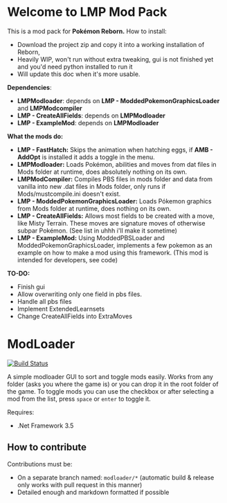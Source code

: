# Welcome to LMP Mod Pack
This is a mod pack for **Pokémon Reborn.**
How to install:

 - Download the project zip and copy it into a working installation of Reborn,
 - Heavily WIP, won't run without extra tweaking, gui is not finished yet and you'd need python installed to run it
 - Will update this doc when it's more usable.
 
 
**Dependencies**:
 - **LMPModloader**: depends on **LMP - ModdedPokemonGraphicsLoader** and **LMPModcompiler**
 - **LMP - CreateAllFields**: depends on **LMPModloader**
 - **LMP - ExampleMod**: depends on **LMPModloader**

**What the mods do:**
 - **LMP - FastHatch:** Skips the animation when hatching eggs, if **AMB - AddOpt** is installed it adds a toggle in the menu.
 - **LMPModloader:** Loads Pokémon, abilities and moves from dat files in Mods folder at runtime, does absolutely nothing on its own.
 - **LMPModCompiler:** Compiles PBS files in mods folder and data from vanilla into new .dat files in Mods folder, only runs if Mods/mustcompile.ini doesn't exist.
 - **LMP - ModdedPokemonGraphicsLoader:** Loads Pókemon graphics from Mods folder at runtime, does nothing on its own.
 - **LMP - CreateAllFields:** Allows most fields to be created with a move, like Misty Terrain. These moves are signature moves of otherwise subpar Pokémon. (See list in uhhh i'll make it sometime)
 - **LMP - ExampleMod:** Using ModdedPBSLoader and ModdedPokemonGraphicsLoader, implements a few pokemon as an example on how to make a mod using this framework. (This mod is intended for developers, see code)

**TO-DO:**
 - Finish gui
 - Allow overwriting only one field in pbs files.
 - Handle all pbs files
 - Implement ExtendedLearnsets
 - Change CreateAllFields into ExtraMoves

# ModLoader
[![Build Status](https://armisius.visualstudio.com/ModLoader/_apis/build/status/Tilation.LMP-Mod-Pack-with-modloader?branchName=main)](https://armisius.visualstudio.com/ModLoader/_build/latest?definitionId=5&branchName=main)

A simple modloader GUI to sort and toggle mods easily. Works from any folder (asks you where the game is) or you can drop it in the root folder of the game.
To toggle mods you can use the checkbox or after selecting a mod from the list, press `space` or `enter` to toggle it.

Requires:
- .Net Framework 3.5

## How to contribute

Contributions must be:
- On a separate branch named: `modloader/*` (automatic build & release only works with pull request in this manner)
- Detailed enough and markdown formatted if possible

